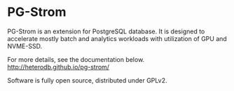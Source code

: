 PG-Strom
========
PG-Strom is an extension for PostgreSQL database.
It is designed to accelerate mostly batch and analytics workloads with
utilization of GPU and NVME-SSD.

For more details, see the documentation below.
http://heterodb.github.io/pg-strom/

Software is fully open source, distributed under GPLv2.


